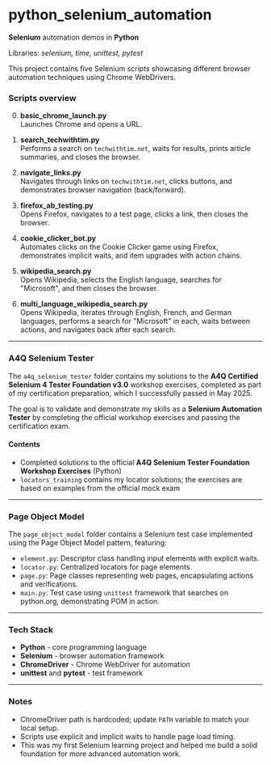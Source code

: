 # python_selenium_automation

**Selenium** automation demos in **Python**

Libraries: *selenium, time, unittest, pytest*

This project contains five Selenium scripts showcasing different browser automation techniques using Chrome WebDrivers.

### Scripts overview

0. **basic_chrome_launch.py**  
   Launches Chrome and opens a URL.

1. **search_techwithtim.py**  
   Performs a search on `techwithtim.net`, waits for results, prints article summaries, and closes the browser.

2. **navigate_links.py**  
   Navigates through links on `techwithtim.net`, clicks buttons, and demonstrates browser navigation (back/forward).

3. **firefox_ab_testing.py**  
   Opens Firefox, navigates to a test page, clicks a link, then closes the browser.

4. **cookie_clicker_bot.py**  
   Automates clicks on the Cookie Clicker game using Firefox, demonstrates implicit waits, and item upgrades with action chains.

5. **wikipedia_search.py**  
   Opens Wikipedia, selects the English language, searches for "Microsoft", and then closes the browser.

6. **multi_language_wikipedia_search.py**  
   Opens Wikipedia, iterates through English, French, and German languages, performs a search for "Microsoft" in each, waits between actions, and navigates back after each search.

---

### A4Q Selenium Tester

The `a4q_selenium_tester` folder contains my solutions to the **A4Q Certified Selenium 4 Tester Foundation v3.0** workshop exercises, completed as part of my certification preparation, which I successfully passed in May 2025.

The goal is to validate and demonstrate my skills as a **Selenium Automation Tester** by completing the official workshop exercises and passing the certification exam.

#### Contents

- Completed solutions to the official **A4Q Selenium Tester Foundation Workshop Exercises** (Python)
- `locators_training` contains my locator solutions; the exercises are based on examples from the official mock exam

---

### Page Object Model

The `page_object_model` folder contains a Selenium test case implemented using the Page Object Model pattern, featuring:

- `element.py`: Descriptor class handling input elements with explicit waits.
- `locator.py`: Centralized locators for page elements.
- `page.py`: Page classes representing web pages, encapsulating actions and verifications.
- `main.py`: Test case using `unittest` framework that searches on python.org, demonstrating POM in action.

---

### Tech Stack

- **Python** - core programming language  
- **Selenium** - browser automation framework  
- **ChromeDriver** - Chrome WebDriver for automation  
- **unittest** and **pytest** - test framework

---

### Notes

- ChromeDriver path is hardcoded; update `PATH` variable to match your local setup.  
- Scripts use explicit and implicit waits to handle page load timing.  
- This was my first Selenium learning project and helped me build a solid foundation for more advanced automation work.
